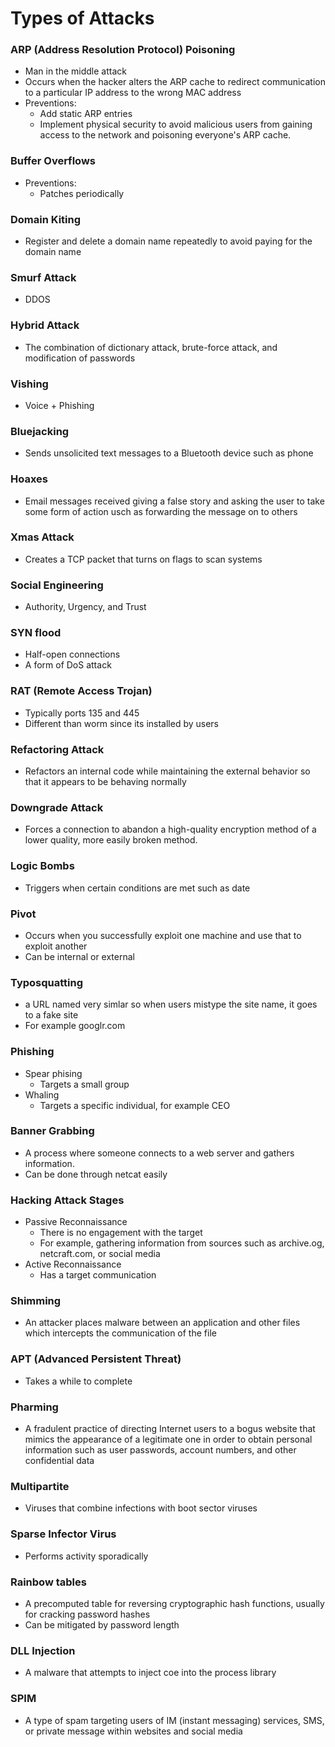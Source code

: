 # Types of Attacks
### ARP (Address Resolution Protocol) Poisoning
* Man in the middle attack
* Occurs when the hacker alters the ARP cache to redirect communication to a particular IP address to the wrong MAC address
* Preventions:
  * Add static ARP entries
  * Implement physical security to avoid malicious users from gaining access to the network and poisoning everyone's ARP cache.

### Buffer Overflows
* Preventions:
  * Patches periodically
  
### Domain Kiting
* Register and delete a domain name repeatedly to avoid paying for the domain name

### Smurf Attack
* DDOS

### Hybrid Attack
* The combination of dictionary attack, brute-force attack, and modification of passwords

### Vishing
* Voice + Phishing

### Bluejacking
* Sends unsolicited text messages to a Bluetooth device such as phone

### Hoaxes
* Email messages received giving a false story and asking the user to take some form of action usch as forwarding the message on to others

### Xmas Attack
* Creates a TCP packet that turns on flags to scan systems

### Social Engineering
* Authority, Urgency, and Trust

### SYN flood
* Half-open connections
* A form of DoS attack

### RAT (Remote Access Trojan)
* Typically ports 135 and 445
* Different than worm since its installed by users

### Refactoring Attack
* Refactors an internal code while maintaining the external behavior so that it appears to be behaving normally

### Downgrade Attack
* Forces a connection to abandon a high-quality encryption method of a lower quality, more easily broken method.

### Logic Bombs
* Triggers when certain conditions are met such as date

### Pivot
* Occurs when you successfully exploit one machine and use that to exploit another
* Can be internal or external

### Typosquatting
* a URL named very simlar so when users mistype the site name, it goes to a fake site
* For example googlr.com

### Phishing
* Spear phising
  * Targets a small group
* Whaling
  * Targets a specific individual, for example CEO
  
### Banner Grabbing
* A process where someone connects to a web server and gathers information.
* Can be done through netcat easily

### Hacking Attack Stages
* Passive Reconnaissance
  * There is no engagement with the target
  * For example, gathering information from sources such as archive.og, netcraft.com, or social media
* Active Reconnaissance
  * Has a target communication

### Shimming
* An attacker places malware between an application and other files which intercepts the communication of the file

### APT (Advanced Persistent Threat)
* Takes a while to complete

### Pharming
* A fradulent practice of directing Internet users to a bogus website that mimics the appearance of a legitimate one in order to obtain personal information such as user passwords, account numbers, and other confidential data

### Multipartite
* Viruses that combine infections with boot sector viruses

### Sparse Infector Virus
* Performs activity sporadically

### Rainbow tables
* A precomputed table for reversing cryptographic hash functions, usually for cracking password hashes
* Can be mitigated by password length

### DLL Injection
* A malware that attempts to inject coe into the process library

### SPIM
* A type of spam targeting users of IM (instant messaging) services, SMS, or private message within websites and social media
